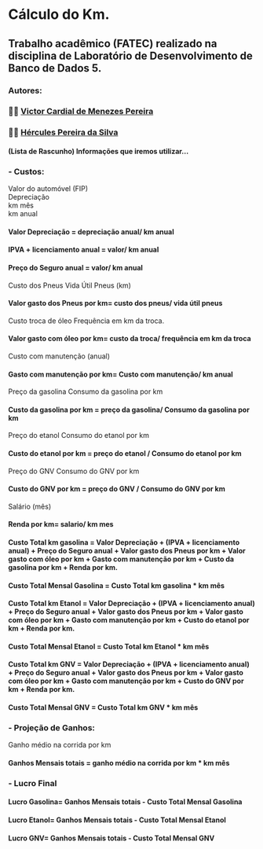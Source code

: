 # Cálculo do Km.
## Trabalho acadêmico (FATEC) realizado na disciplina de Laboratório de Desenvolvimento de Banco de Dados 5.
### Autores:
### 👨‍💻 [Victor Cardial de Menezes Pereira](https://www.linkedin.com/in/victor-cardial-de-menezes-pereira-67491018a/)
### 👨‍💻 [Hércules Pereira da Silva](https://www.linkedin.com/in/hercules-pereira/)

#### (Lista de Rascunho) Informações que iremos utilizar...


### - Custos:


Valor do automóvel (FIP)      
Depreciação     
km mês    
km anual    
#### Valor Depreciação = depreciação anual/ km anual


#### IPVA + licenciamento anual = valor/ km anual
#### Preço do Seguro anual = valor/ km anual


Custo dos Pneus
Vida Útil Pneus (km)
#### Valor gasto dos Pneus por km= custo dos pneus/ vida útil pneus


Custo troca de óleo
Frequência em km da troca.
#### Valor gasto com óleo por km= custo da troca/ frequência em km da troca


Custo com manutenção (anual)
#### Gasto com manutenção por km= Custo com manutenção/ km anual


Preço da gasolina
Consumo da gasolina por km
#### Custo da gasolina por km = preço da gasolina/ Consumo da gasolina por km


Preço do etanol
Consumo do etanol por km
#### Custo do etanol por km = preço do etanol / Consumo do etanol por km


Preço do GNV
Consumo do GNV por km
#### Custo do GNV por km = preço do GNV / Consumo do GNV por km


Salário (mês)
#### Renda por km= salario/ km mes


#### Custo Total km gasolina = Valor Depreciação + (IPVA + licenciamento anual) + Preço do Seguro anual + Valor gasto dos Pneus por km + Valor gasto com óleo por km + Gasto com manutenção por km + Custo da gasolina por km + Renda por km.

#### Custo Total Mensal Gasolina = Custo Total km gasolina * km mês


#### Custo Total km Etanol = Valor Depreciação + (IPVA + licenciamento anual) + Preço do Seguro anual + Valor gasto dos Pneus por km + Valor gasto com óleo por km + Gasto com manutenção por km + Custo do etanol por km + Renda por km.

#### Custo Total Mensal Etanol = Custo Total km Etanol * km mês


#### Custo Total km GNV = Valor Depreciação + (IPVA + licenciamento anual) + Preço do Seguro anual + Valor gasto dos Pneus por km + Valor gasto com óleo por km + Gasto com manutenção por km + Custo do GNV por km + Renda por km.

#### Custo Total Mensal GNV = Custo Total km GNV * km mês


### - Projeção de Ganhos:


Ganho médio na corrida por km
#### Ganhos Mensais totais = ganho médio na corrida por km * km mês


### - Lucro Final


#### Lucro Gasolina= Ganhos Mensais totais - Custo Total Mensal Gasolina
#### Lucro Etanol= Ganhos Mensais totais - Custo Total Mensal Etanol
#### Lucro GNV= Ganhos Mensais totais - Custo Total Mensal GNV
